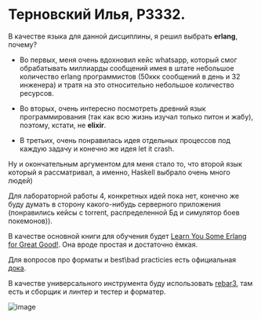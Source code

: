 # Терновский Илья, P3332.

В качестве языка для данной дисциплины, я решил выбрать **erlang**, почему?

* Во первых, меня очень вдохновил кейс whatsapp, который смог обрабатывать миллиарды сообщений имея в штате небольшое количество erlang программистов (50ккк сообщений в день и 32 инженера) и тратя на это относительно небольшое количество ресурсов.

* Во вторых, очень интересно посмотреть древний язык программирования (так как всю жизнь изучал только питон и жабу), поэтому, кстати, не **elixir**.

* В третьих, очень понравилась идея отдельных процессов под каждую задачу и конечно же идея let it crash.

Ну и окончательным аргументом для меня стало то, что второй язык который я рассматривал, а именно, Haskell выбрало очень много людей)

Для лабораторной работы 4, конкретных идей пока нет, конечно же буду думать в сторону какого-нибудь серверного приложения (понравились кейсы с torrent, распределенной Бд и симулятор боев покемонов)).

В качестве основной книги для обучения будет [Learn You Some Erlang for Great Good!](https://learnyousomeerlang.com/introduction).
Она вроде простая и достаточно ёмкая.

Для вопросов про форматы и best\bad practicies есть официальная [дока](https://www.erlang.org/docs).

В качестве универсального инструмента буду использовать [rebar3](https://www.rebar3.org/), там есть и сборщик и линтер и тестер и форматер.

![image](https://github.com/user-attachments/assets/ede07031-1d7e-4fc5-821a-994f20ffc9a4)
